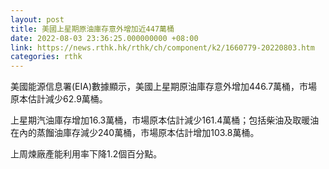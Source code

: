 ```yaml
---
layout: post
title: 美國上星期原油庫存意外增加近447萬桶
date: 2022-08-03 23:36:25.000000000 +08:00
link: https://news.rthk.hk/rthk/ch/component/k2/1660779-20220803.htm
categories: rthk
---
```


美國能源信息署(EIA)數據顯示，美國上星期原油庫存意外增加446.7萬桶，市場原本估計減少62.9萬桶。

上星期汽油庫存增加16.3萬桶，市場原本估計減少161.4萬桶；包括柴油及取暖油在內的蒸餾油庫存減少240萬桶，市場原本估計增加103.8萬桶。

上周煉廠產能利用率下降1.2個百分點。
